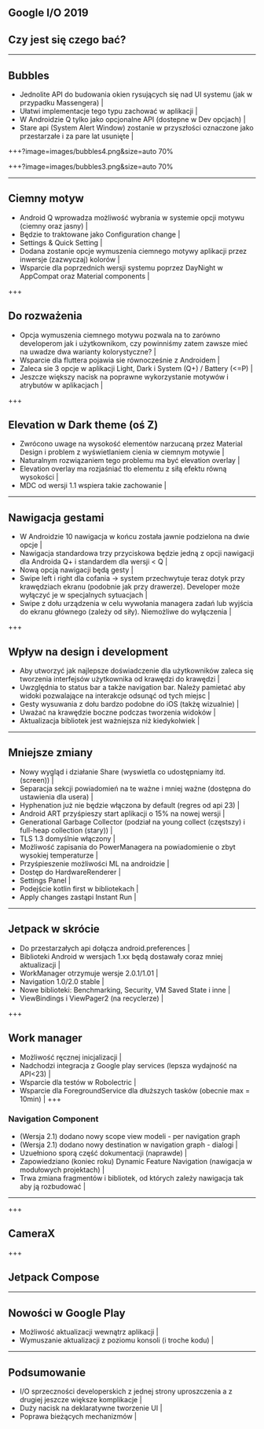 ## Google I/O 2019
## Czy jest się czego bać?

---

## Bubbles
- Jednolite API do budowania okien rysujących się nad UI systemu (jak w przypadku Massengera) |
- Ułatwi implementacje tego typu zachować w aplikacji |
- W Androidzie Q tylko jako opcjonalne API (dostepne w Dev opcjach) |
- Stare api (System Alert Window) zostanie w przyszłości oznaczone jako przestarzałe i za pare lat usunięte |

+++?image=images/bubbles4.png&size=auto 70%

+++?image=images/bubbles3.png&size=auto 70%

---

## Ciemny motyw
- Android Q wprowadza możliwość wybrania w systemie opcji motywu (ciemny oraz jasny) |
- Będzie to traktowane jako Configuration change |
- Settings & Quick Setting |
- Dodana zostanie opcje wymuszenia ciemnego motywy aplikacji przez inwersje (zazwyczaj) kolorów |
- Wsparcie dla poprzednich wersji systemu poprzez DayNight w AppCompat oraz Material components |

+++ 

## Do rozważenia
- Opcja wymuszenia ciemnego motywu pozwala na to zarówno developerom jak i użytkownikom, czy powinniśmy zatem zawsze mieć na uwadze dwa warianty kolorystyczne? |
- Wsparcie dla fluttera pojawia sie równocześnie z Androidem |
- Zaleca sie 3 opcje w aplikacji Light, Dark i System (Q+) / Battery (<=P) |
- Jeszcze większy nacisk na poprawne wykorzystanie motywów i atrybutów w aplikacjach |

+++ 

## Elevation w Dark theme (oś Z)
- Zwrócono uwage na wysokość elementów narzucaną przez Material Design i problem z wyświetlaniem cienia w ciemnym motywie |
- Naturalnym rozwiązaniem tego problemu ma być elevation overlay |
- Elevation overlay ma rozjaśniać tło elementu z siłą efektu równą wysokości |
- MDC od wersji 1.1 wspiera takie zachowanie |

--- 
## Nawigacja gestami

- W Androidzie 10 nawigacja w końcu została jawnie podzielona na dwie opcje |
- Nawigacja standardowa trzy przyciskowa będzie jedną z opcji nawigacji dla Androida Q+ i standardem dla wersji < Q |
- Nową opcją nawigacji będą gesty |
- Swipe left i right dla cofania -> system przechwytuje teraz dotyk przy krawędziach ekranu (podobnie jak przy drawerze). Developer może wyłączyć je w specjalnych sytuacjach |
- Swipe z dołu urządzenia w celu wywołania managera zadań lub wyjścia do ekranu głównego (zależy od siły). Niemożliwe do wyłączenia |

+++

## Wpływ na design i development
- Aby utworzyć jak najlepsze doświadczenie dla użytkowników zaleca się tworzenia interfejsów użytkownika od krawędzi do krawędzi |
- Uwzględnia to status bar a także navigation bar. Należy pamietać aby widoki pozwalające na interakcje odsunąć od tych miejsc |
- Gesty wysuwania z dołu bardzo podobne do iOS (takżę wizualnie) |
- Uważać na krawędzie boczne podczas tworzenia widoków |
- Aktualizacja bibliotek jest ważniejsza niż kiedykolwiek |

---

## Mniejsze zmiany

- Nowy wygląd i działanie Share (wyswietla co udostępniamy itd. (screen)) |
- Separacja sekcji powiadomień na te ważne i mniej ważne (dostępna do ustawienia dla usera) |
- Hyphenation już nie będzie włączona by default (regres od api 23) |
- Android ART przyśpieszy start aplikacji o 15% na nowej wersji |
- Generational Garbage Collector (podział na young collect (częstszy) i full-heap collection (stary)) | 
- TLS 1.3 domyślnie włączony |
- Możliwość zapisania do PowerManagera na powiadomienie o zbyt wysokiej temperaturze |
- Przyśpieszenie możliwości ML na androidzie |
- Dostęp do HardwareRenderer |
- Settings Panel |
- Podejście kotlin first w bibliotekach |
- Apply changes zastąpi Instant Run |

---
## Jetpack w skrócie

- Do przestarzałych api dołącza android.preferences |
- Biblioteki Android w wersjach 1.xx będą dostawały coraz mniej aktualizacji |
- WorkManager otrzymuje wersje 2.0.1/1.01 |
- Navigation 1.0/2.0 stable |
- Nowe biblioteki: Benchmarking, Security, VM Saved State i inne |
- ViewBindings i ViewPager2 (na recyclerze) |

+++
## Work manager
- Możliwość ręcznej inicjalizacji |
- Nadchodzi integracja z Google play services (lepsza wydajność na API<23) |
- Wsparcie dla testów w Robolectric |
- Wsparcie dla ForegroundService dla dłuższych tasków (obecnie max = 10min) |
+++

### Navigation Component

- (Wersja 2.1) dodano nowy scope view modeli - per navigation graph 
- (Wersja 2.1) dodano nowy destination w navigation graph - dialogi |
- Uzuełniono sporą część dokumentacji (naprawde) |
- Zapowiedziano (koniec roku) Dynamic Feature Navigation (nawigacja w modułowych projektach) |
- Trwa zmiana fragmentów i bibliotek, od których zależy nawigacja tak aby ją rozbudować |

---
+++ 
## CameraX

+++ 
## Jetpack Compose

---
## Nowości w Google Play

- Możliwość aktualizacji wewnątrz aplikacji |
- Wymuszanie aktualizacji z poziomu konsoli (i troche kodu) |

---
## Podsumowanie
- I/O sprzeczności developerskich z jednej strony uproszczenia a z drugiej jeszcze większe komplikacje |
- Duży nacisk na deklaratywne tworzenie UI |
- Poprawa bieżących mechanizmów |
